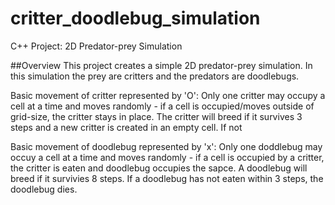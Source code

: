 # critter_doodlebug_simulation
C++ Project: 2D Predator-prey Simulation

##Overview
This project creates a simple 2D predator-prey simulation. In this simulation the prey are critters and the predators are doodlebugs. 

Basic movement of critter represented by 'O':
Only one critter may occupy a cell at a time and moves randomly - if a cell is occupied/moves outside of grid-size, the critter stays in place.  The critter will breed if it survives 3 steps and a new critter is created in an empty cell.  If not 

Basic movement of doodlebug represented by 'x':
Only one doddlebug may occuy a cell at a time and moves randomly - if a cell is occupied by a critter, the critter is eaten and doodlebug occupies the sapce.  A doodlebug will breed if it survivies 8 steps.  If a doodlebug has not eaten within 3 steps, the doodlebug dies.
